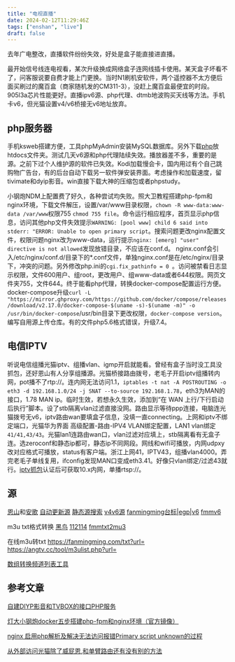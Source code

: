 ```yaml
---
title: "电视直播"
date: 2024-02-12T11:29:46Z
tags: ["enshan", "live"]
draft: false
---
```

去年广电整改，直播软件纷纷失效，好处是盒子能直接进直播。

最开始信号线连电视看，某次升级换成网络盒子连网线插卡使用。某天盒子坏看不了，问客服说要自费才能上门更换。当时N1刷机安软件，两个遥控器不太方便后面买刷过的魔百盒（商家随机发的CM311-3），没赶上魔百盒最便宜的时段。905l3a芯片性能更好。直播ipv6源、php代理、dtmb地波购买天线等方法。手机卡v6，但光猫设置v4/v6桥接无v6地址放弃。

## php服务器

手机ksweb搭建方便，工具phpMyAdmin安装MySQL数据库。另外下载[php](https://www.right.com.cn/forum/thread-8315423-1-1.html)放htdocs文件夹。测试几天v6源和php代理陆续失效。播放器差不多，重要的是源。之前下过个人维护源的软件已失效。Kodi加载慢会卡，国内用过有个自己跳购物广告台，有的后台自动下载另一软件弹安装界面。考虑操作和加载速度，留tivimate和dyip影音。win直接下载大神的压缩包或者phpstudy。

小钢炮NDM上配置费了好久，各种尝试均失败。照大卫教程搭建php-fpm和nginx环境，下载文件解压，设置/var/www目录权限，`chown -R www-data:www-data /var/www`权限755 `chmod 755 file`。命令运行相应程序，首页显示php信息，访问其他php文件失效提示`WARNING: [pool www] child 6 said into stderr: "ERROR: Unable to open primary script`。搜索问题更改nginx配置文件，权限问题nginx改为www-data，运行提示`nginx: [emerg] "user" directive is not allowed`发现放错目录，不应该在conf.d。 nginx.conf会引入/etc/nginx/conf.d/目录下的*.conf文件，单独nginx.conf是在/etc/nginx/目录下，冲突的问题。另外修改php.ini的`cgi.fix_pathinfo = 0 `。访问被禁看日志显示权限，文件600用户、组root，更改用户、组www-data或者644权限。网页文件夹755，文件644。终于能看php代理，转换docker-compose配置运行方便。docker-compose升级`curl -L "https://mirror.ghproxy.com/https://github.com/docker/compose/releases/download/v2.17.0/docker-compose-$(uname -s)-$(uname -m)" -o /usr/bin/docker-compose`/usr/bin目录下更改权限，`docker-compose version`。编写自用源上传仓库。有的文件php5.6格式错误，升级7.4。

## 电信IPTV

听说电信组播光猫iptv、组播vlan、igmp开启就能看。曾经有盒子当时没工具没抓包，还好恩山有人分享组播源。光猫桥接路由拨号，老毛子开启iptv组播转内网，pot播不了rtp://。连内网无法访问1.1，`iptables -t nat -A POSTROUTING -o eth3 -d 192.168.1.0/24 -j SNAT --to-source 192.168.1.78`，eth3为MAN的接口，1.78 MAN ip。临时生效，若想永久生效，添加到“在 WAN 上行/下行启动后执行”脚本。设了stb隔离vlan过滤直接没网。路由显示等待ppp连接，电脑连光猫拨号无v6，iptv路由wan要填盒子信息，没填一直connecting。上网和iptv不绑定端口，光猫华为界面 高级配置-路由-IPV4 VLAN绑定配置，LAN1 vlan绑定`41/41,43/43`。光猫lan1连路由wan口，vlan过滤对应填上，stb隔离看有无盒子连。选zeroconf和静态ip都可，静态ip不同网段。网线和wifi可播放，内网udpxy改对应格式可播放，status有客户端。浙江上网41，IPTV43，组播vlan4000。弄完老毛子单线复用，ifconfig发现MAN口变成eth3.41。好像只vlan绑定/过滤43就行。[iptv抓包](https://github.com/luckyyyyy/blog/issues/44)认证后可获取10.x内网，单播rtsp://。

## 源

[恩山](https://www.right.com.cn/forum/forum-182-1.html)和[安歌](https://angtv.cc/) [自动更新源](https://m3u.ibert.me/) [静态源搜索](http://tonkiang.us/) [v4v6源](https://www.cnblogs.com/xxy002/p/17858312.html) [fanmingming台标|egp|v6](https://live.fanmingming.com/) [fmmv6](https://live.fanmingming.com/tv/m3u/ipv6.m3u)

m3u txt格式转换 [黑鸟](https://guihet.com/convert-m3u-js.html) [112114](https://epg.112114.eu.org/cjtrans) [fmmtxt2mu3](https://live.fanmingming.com/txt2m3u/ )

在线m3u转txt https://fanmingming.com/txt?url=   https://angtv.cc/tool/m3ulist.php?url=

[数组转换频道列表工具](https://angtv.cc/tool/szzlist.php)

## 参考文章

[自建DIYP影音和TVBOX的接口PHP服务](https://www.right.com.cn/forum/thread-8315423-1-1.html)

[灯大小钢炮docker五步搭建php-fpm和nginx环境（官方镜像）](https://www.iyuu.cn/archives/129/)

[nginx 启用php解析及解决无法访问报错Primary script unknown的过程](https://www.cnblogs.com/menghome/p/11106648.html)

[从外部访问光猫除了威屁恩,和单臂路由还有没有别的方法](https://www.right.com.cn/forum/thread-464371-1-1.html)
